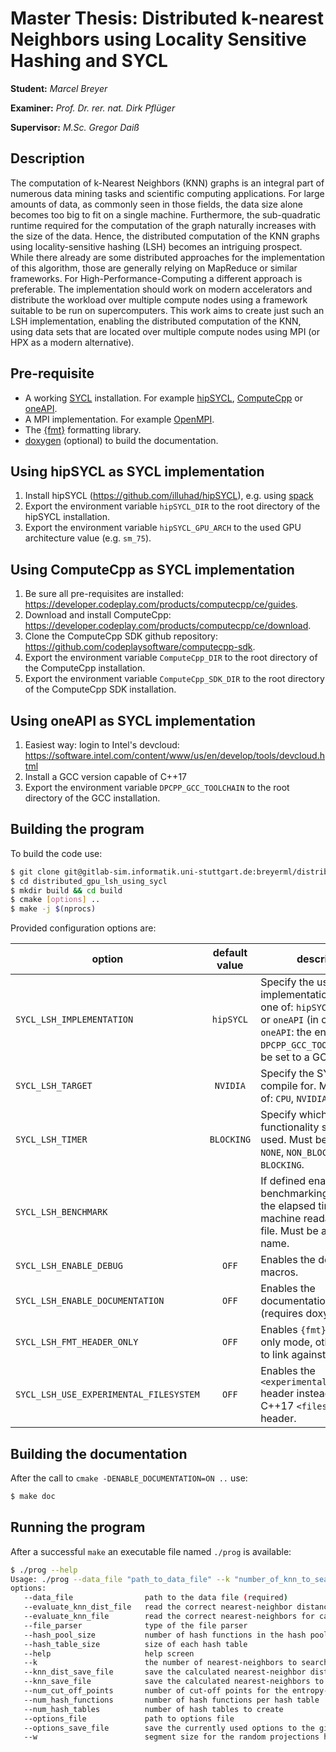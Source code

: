 # Master Thesis: Distributed k-nearest Neighbors using Locality Sensitive Hashing and SYCL

**Student:** _Marcel Breyer_

**Examiner:** _Prof. Dr. rer. nat. Dirk Pflüger_

**Supervisor:** _M.Sc. Gregor Daiß_


## Description
The computation of k-Nearest Neighbors (KNN) graphs is an integral part of numerous data mining tasks and scientific 
computing applications. For large amounts of data, as commonly seen in those fields, the data size alone becomes too 
big to fit on a single machine. Furthermore, the sub-quadratic runtime required for the computation of the graph 
naturally increases with the size of the data. Hence, the distributed computation of the KNN graphs using 
locality-sensitive hashing (LSH) becomes an intriguing prospect. While there already are some distributed approaches 
for the implementation of this algorithm, those are generally relying on MapReduce or similar frameworks. For 
High-Performance-Computing a different approach is preferable. The implementation should work on modern accelerators 
and distribute the workload over multiple compute nodes using a framework suitable to be run on supercomputers. This 
work aims to create just such an LSH implementation, enabling the distributed computation of the KNN, using data sets 
that are located over multiple compute nodes using MPI (or HPX as a modern alternative).


## Pre-requisite
* A working [SYCL](https://www.khronos.org/sycl/) installation. For example [hipSYCL](https://github.com/illuhad/hipSYCL), 
  [ComputeCpp](https://developer.codeplay.com/products/computecpp/ce/guides) or [oneAPI](https://software.intel.com/content/www/us/en/develop/tools/oneapi.html).
* A MPI implementation. For example [OpenMPI](https://www.open-mpi.org/).
* The [{fmt}](https://github.com/fmtlib/fmt) formatting library.
* [doxygen](https://github.com/doxygen/doxygen) (optional) to build the documentation.


## Using hipSYCL as SYCL implementation

1. Install hipSYCL (https://github.com/illuhad/hipSYCL), e.g. using [spack](https://github.com/spack/spack)
2. Export the environment variable `hipSYCL_DIR` to the root directory of the hipSYCL installation.
3. Export the environment variable `hipSYCL_GPU_ARCH` to the used GPU architecture value (e.g. `sm_75`).


## Using ComputeCpp as SYCL implementation

1. Be sure all pre-requisites are installed: https://developer.codeplay.com/products/computecpp/ce/guides.
2. Download and install ComputeCpp: https://developer.codeplay.com/products/computecpp/ce/download.
3. Clone the ComputeCpp SDK github repository: https://github.com/codeplaysoftware/computecpp-sdk.
4. Export the environment variable `ComputeCpp_DIR` to the root directory of the ComputeCpp installation.
5. Export the environment variable `ComputeCpp_SDK_DIR` to the root directory of the ComputeCpp SDK installation.


## Using oneAPI as SYCL implementation

1. Easiest way: login to Intel's devcloud: https://software.intel.com/content/www/us/en/develop/tools/devcloud.html
2. Install a GCC version capable of C++17
3. Export the environment variable `DPCPP_GCC_TOOLCHAIN` to the root directory of the GCC installation.


## Building the program
To build the code use:
```bash
$ git clone git@gitlab-sim.informatik.uni-stuttgart.de:breyerml/distributed_gpu_lsh_using_sycl.git
$ cd distributed_gpu_lsh_using_sycl
$ mkdir build && cd build
$ cmake [options] ..
$ make -j $(nprocs)
```

Provided configuration options are:

| option                                 | default value | description                                                                                                                                                                        |
|----------------------------------------|:-------------:|------------------------------------------------------------------------------------------------------------------------------------------------------------------------------------|
| `SYCL_LSH_IMPLEMENTATION`              | `hipSYCL`     | Specify the used SYCL implementation. Must be one of: `hipSYCL`, `ComputeCpp` or `oneAPI` (in case of `oneAPI`: the env variable `DPCPP_GCC_TOOLCHAIN` must be set to a GCC >= 8). |
| `SYCL_LSH_TARGET`                      | `NVIDIA`      | Specify the SYCL target to compile for. Must be one of: `CPU`, `NVIDIA` or `AMD`.                                                                                                  | 
| `SYCL_LSH_TIMER`                       | `BLOCKING`    | Specify which timer functionality should be used. Must be one of: `NONE`, `NON_BLOCKING` or `BLOCKING`.                                                                            |
| `SYCL_LSH_BENCHMARK`                   |               | If defined enables benchmarking by logging the elapsed times in a machine readable way to a file. Must be a valid file name.                                                       |
| `SYCL_LSH_ENABLE_DEBUG`                | `OFF`         | Enables the debugging macros.                                                                                                                                                      |
| `SYCL_LSH_ENABLE_DOCUMENTATION`        | `OFF`         | Enables the documentation `make` target (requires doxygen).                                                                                                                        |
| `SYCL_LSH_FMT_HEADER_ONLY`             | `OFF`         | Enables `{fmt}` lib's header only mode, otherwise tries to link against it.                                                                                                        |
| `SYCL_LSH_USE_EXPERIMENTAL_FILESYSTEM` | `OFF`         | Enables the `<experimental/filesystem>` header instead of the C++17 `<filesystem>` header.                                                                                         |


## Building the documentation
After the call to `cmake -DENABLE_DOCUMENTATION=ON ..` use:
```bash
$ make doc
```


## Running the program
After a successful `make` an executable file named `./prog` is available:
```bash
$ ./prog --help
Usage: ./prog --data_file "path_to_data_file" --k "number_of_knn_to_search" [options]
options:
   --data_file                path to the data file (required)
   --evaluate_knn_dist_file   read the correct nearest-neighbor distances for calculating the error ratio 
   --evaluate_knn_file        read the correct nearest-neighbors for calculating the resulting recall 
   --file_parser              type of the file parser 
   --hash_pool_size           number of hash functions in the hash pool 
   --hash_table_size          size of each hash table 
   --help                     help screen 
   --k                        the number of nearest-neighbors to search for (required)
   --knn_dist_save_file       save the calculated nearest-neighbor distances to path 
   --knn_save_file            save the calculated nearest-neighbors to path 
   --num_cut_off_points       number of cut-off points for the entropy-based hash functions 
   --num_hash_functions       number of hash functions per hash table 
   --num_hash_tables          number of hash tables to create 
   --options_file             path to options file 
   --options_save_file        save the currently used options to the given path 
   --w                        segment size for the random projections hash functions     
```
